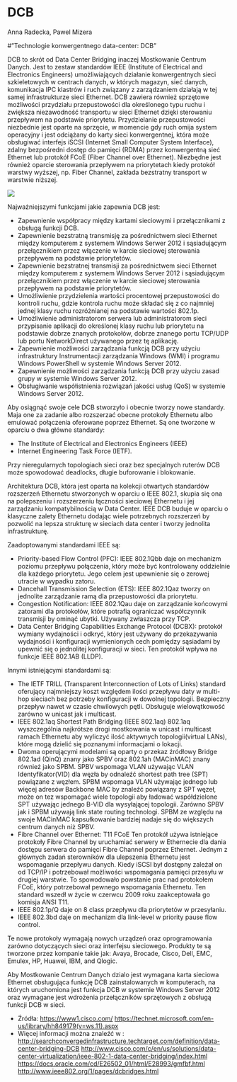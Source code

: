 # DCB
Anna Radecka,
Pawel Mizera

#”Technologie konwergentnego data-center: DCB”

DCB to skrót od Data Center Bridging inaczej Mostkowanie Centrum Danych. Jest to zestaw standardów IEEE (Institute of Electrical and Electronics Engineers) umożliwiających działanie konwergentnych sieci szkieletowych w centrach danych, w których magazyn, sieć danych, komunikacja IPC klastrów i ruch związany z zarządzaniem działają w tej samej infrastrukturze sieci Ethernet. DCB zawiera również sprzętowe możliwości przydziału przepustowości dla określonego typu ruchu i zwiększa niezawodność transportu w sieci Ethernet dzięki sterowaniu przepływem na podstawie priorytetu. Przydzielanie przepustowości niezbednie jest oparte na sprzęcie, w momencie gdy ruch omija system operacyjny i jest odciążany do karty sieci konwergentnej, która może  obsługiwać interfejs iSCSI (Internet Small Computer System Interface), zdalny bezpośredni dostęp do pamięci (RDMA) przez konwergentną sieć Ethernet lub protokół FCoE (Fiber Channel over Ethernet). Niezbędne jest również oparcie sterowania przepływem na priorytetach kiedy protokół warstwy wyższej, np. Fiber Channel, zakłada bezstratny transport w warstwie niższej. 

<img src="https://image.slidesharecdn.com/sdnenableddatacenterbridging-130829131938-phpapp01/95/sdnenabled-data-center-bridging-9-638.jpg?cb=1377782467">

Najważniejszymi funkcjami jakie zapewnia DCB jest:

* Zapewnienie współpracy między kartami sieciowymi i przełącznikami z obsługą funkcji DCB.
* Zapewnienie bezstratną transmisję za pośrednictwem sieci Ethernet między komputerem z systemem Windows Serwer 2012 i sąsiadującym przełącznikiem przez włączenie w karcie sieciowej sterowania przepływem na podstawie priorytetów.
*	Zapewnienie bezstratnej transmisji za pośrednictwem sieci Ethernet między komputerem z systemem Windows Server 2012 i sąsiadującym przełącznikiem przez włączenie w karcie sieciowej sterowania przepływem na podstawie priorytetów.
*	Umożliwienie przydzielenia wartości procentowej przepustowości do kontroli ruchu, gdzie kontrola ruchu może składać się z co najmniej jednej klasy ruchu rozróżnianej na podstawie wartości 802.1p.
*	Umożliwienie administratorom serwera lub administratorom sieci przypisanie aplikacji do określonej klasy ruchu lub priorytetu na podstawie dobrze znanych protokołów, dobrze znanego portu TCP/UDP lub portu NetworkDirect używanego przez tę aplikację.
*	Zapewnienie możliwości zarządzania funkcją DCB przy użyciu infrastruktury Instrumentacji zarządzania Windows (WMI) i programu Windows PowerShell w systemie Windows Server 2012.
*	Zapewnienie możliwości zarządzania funkcją DCB przy użyciu zasad grupy w systemie Windows Server 2012.
*	Obsługiwanie współistnienia rozwiązań jakości usług (QoS) w systemie Windows Server 2012.


Aby osiągnąć swoje cele DCB stworzyło i obecnie tworzy nowe standardy. Maja one za zadanie albo rozszerzać obecne protokoły Ethernetu albo emulować połączenia oferowane poprzez Ethernet. Są one tworzone w oparciu o dwa główne standardy:

* The Institute of Electrical and Electronics Engineers (IEEE)
*	Internet Engineering Task Force (IETF). 

Przy nieregularnych topologiach sieci oraz bez specjalnych ruterów DCB może spowodować deadlocks, długie buforowanie i blokowanie. 

Architektura DCB, która jest oparta na kolekcji otwartych standardów rozszerzeń Ethernetu stworzonych w oparciu o IEEE 802.1, skupia się ona na polepszeniu i rozszerzeniu łączności sieciowej Ethernetu i jej zarządzaniu kompatybilnością w Data Center. 
IEEE DCB buduje w oparciu o klasyczne zalety Ethernetu dodając wiele potrzebnych rozszerzeń by pozwolić na lepsza strukturę w sieciach data center i tworzy jednolita infrastrukturę. 

Zaadoptowanymi standardami IEEE są:

*	Priority-based Flow Control (PFC): IEEE 802.1Qbb daje on mechanizm poziomu przepływu połączenia, który może być kontrolowany oddzielnie dla każdego priorytetu. Jego celem jest upewnienie się o zerowej utracie w wypadku zatoru.
*	Dancehall Transmission Selection (ETS): IEEE 802.1Qaz tworzy on jednolite zarządzanie ramą dla przepustowości dla priorytetu.
*	Congestion Notification: IEEE 802.1Qau daje on zarządzanie końcowymi zatorami dla protokołów, które potrafią ograniczać współczynnik transmisji by ominąć ubytki. Używany zwłaszcza przy TCP.
*	Data Center Bridging Capabilities Exchange Protocol (DCBX): protokół wymiany wydajności i odkryć, który jest używany do przekazywania wydajności i konfiguracji wymienionych cech pomiędzy sąsiadami by upewnić się o jednolitej konfiguracji w sieci. Ten protokół wpływa na funkcje IEEE 802.1AB (LLDP). 

Innymi istniejącymi standardami są:

*	The IETF TRILL (Transparent Interconnection of Lots of Links) standard oferujący najmniejszy koszt względem ilości przepływu daty w multi-hop sieciach bez potrzeby konfiguracji w dowolnej topologii. Bezpieczny przepływ nawet w czasie chwilowych pętli. Obsługuje wielowątkowość zarówno w unicast jak i multicast.
*	IEEE 802.1aq Shortest Path Bridging (IEEE 802.1aq) 802.1aq wyszczególnia najkrótsze drogi mostkowania w unicast i multicast ramach Ethernetu aby wyliczyć ilość aktywnych topologii(virtual LANs), które mogą dzielić się poznanymi informacjami o lokacji. 
*	Dwoma operującymi modelami są oparty o przekaz źródłowy Bridge 802.1ad (QinQ) znany jako SPBV oraz 802.1ah (MACinMAC) znany również jako SPBM. SPBV wspomaga VLAN używając VLAN Identyfikator(VID) dla węzła by odnaleźć shortest path tree (SPT) powiązane z węzłem. SPBM wspomaga VLAN używając jednego lub więcej adresów Backbone MAC by znaleźć powiązany z SPT węzeł, może on tez wspomagać wiele topologii aby ładować współdzielone SPT używając jednego B-VID dla wysyłającej topologii. Zarówno SPBV jak i SPBM używają link state routing technologi. SPBM ze względu na swoje MACinMAC kapsułkowanie bardziej nadaje się do większych centrum danych niż SPBV. 
*	Fibre Channel over Ethernet: T11 FCoE Ten protokół używa istniejące protokoły Fibre Channel by uruchamiać serwery w Ethernecie dla dania dostępu serwera do pamięci Fibre Channel poprzez Ethernet. Jednym  z głównych zadań sterowników dla ulepszenia Ethernetu jest wspomaganie przepływu danych. Kiedy iSCSI  był dostępny zależał on od TCP/IP i potrzebował możliwości wspomagania pamięci przesyłu w drugiej warstwie. To spowodowało powstanie prac nad protokołem FCoE, który potrzebował pewnego wspomagania Ethernetu. Ten standard wszedł w życie w czerwcu 2009 roku zaakceptowała go komisja ANSI T11. 
*	IEEE 802.1p/Q daje on 8 class przepływu dla priorytetów w przesyłaniu.
*	IEEE 802.3bd daje on mechanizm dla link-level w priority pause flow control. 

Te nowe protokoły wymagają nowych urządzeń oraz oprogramowania zarówno dotyczących sieci oraz interfejsu sieciowego. Produkty te są tworzone przez kompanie takie jak: Avaya, Brocade, Cisco, Dell, EMC, Emulex, HP, Huawei, IBM, and Qlogic.

Aby Mostkowanie Centrum Danych dzialo  jest wymagana karta sieciowa Ethernet obsługująca funkcję DCB zainstalowanych w komputerach, na których uruchomiona jest funkcja DCB w systemie Windows Server 2012 oraz wymagane jest wdrożenia przełączników sprzętowych z obsługą funkcji DCB w sieci.

* Źródła: https://www1.cisco.com/ https://technet.microsoft.com/en-us/library/hh849179(v=ws.11).aspx
* Więcej informacji można znaleźć w : http://searchconvergedinfrastructure.techtarget.com/definition/data-center-bridging-DCB http://www.cisco.com/c/en/us/solutions/data-center-virtualization/ieee-802-1-data-center-bridging/index.html https://docs.oracle.com/cd/E26502_01/html/E28993/gmfbf.html http://www.ieee802.org/1/pages/dcbridges.html
